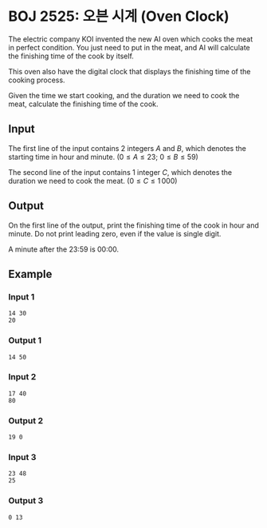 # BOJ 2525: 오븐 시계 (Oven Clock)

The electric company KOI invented the new AI oven which cooks the meat in perfect condition. You just need to put in the meat, and AI will calculate the finishing time of the cook by itself.

This oven also have the digital clock that displays the finishing time of the cooking process.

Given the time we start cooking, and the duration we need to cook the meat, calculate the finishing time of the cook.

## Input

The first line of the input contains 2 integers $A$ and $B$, which denotes the starting time in hour and minute. $(0 \le A \le 23;$ $0 \le B \le 59)$

The second line of the input contains 1 integer $C$, which denotes the duration we need to cook the meat. $(0 \le C \le 1\,000)$

## Output

On the first line of the output, print the finishing time of the cook in hour and minute. Do not print leading zero, even if the value is single digit.

A minute after the 23:59 is 00:00.

## Example

### Input 1

```
14 30
20
```

### Output 1

```
14 50
```

### Input 2

```
17 40
80
```

### Output 2

```
19 0
```

### Input 3

```
23 48
25
```

### Output 3

```
0 13
```